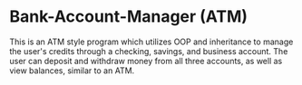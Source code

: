 # Bank-Account-Manager (ATM)

This is an ATM style program which utilizes OOP and inheritance to manage the user's credits through a checking, savings, and business account. The user can deposit and withdraw money from all three accounts, as well as view balances, similar to an ATM.
